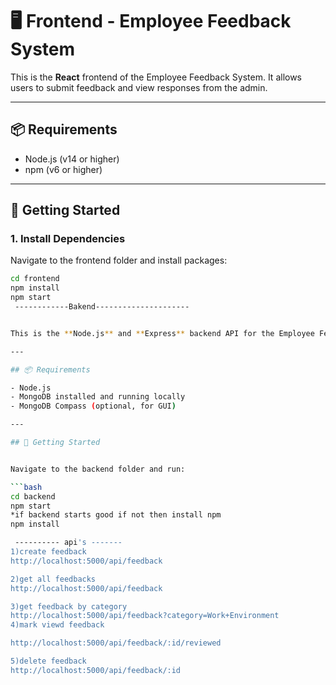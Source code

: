 # 🖥️ Frontend - Employee Feedback System

This is the **React** frontend of the Employee Feedback System. It allows users to submit feedback and view responses from the admin.

---

## 📦 Requirements

- Node.js (v14 or higher)
- npm (v6 or higher)

---

## 🚀 Getting Started

### 1. Install Dependencies

Navigate to the frontend folder and install packages:

```bash
cd frontend
npm install
npm start 
 ------------Bakend---------------------


This is the **Node.js** and **Express** backend API for the Employee Feedback System. It stores user feedback data in a local MongoDB database.

---

## 📦 Requirements

- Node.js
- MongoDB installed and running locally
- MongoDB Compass (optional, for GUI)

---

## 🚀 Getting Started


Navigate to the backend folder and run:

```bash
cd backend
npm start 
*if backend starts good if not then install npm 
npm install

 ---------- api's -------
1)create feedback 
http://localhost:5000/api/feedback

2)get all feedbacks
http://localhost:5000/api/feedback

3)get feedback by category
http://localhost:5000/api/feedback?category=Work+Environment
4)mark viewd feedback

http://localhost:5000/api/feedback/:id/reviewed

5)delete feedback
http://localhost:5000/api/feedback/:id
